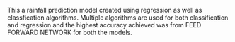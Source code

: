 This a rainfall prediction model created using regression as well as classfication algorithms. Multiple algorithms are used for both classification and regression and the highest accuracy 
achieved was from FEED FORWARD NETWORK for both the models.
